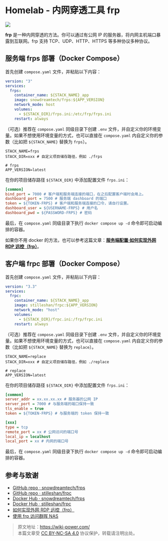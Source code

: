 # Homelab - 内网穿透工具 frp

![](https://img.wiki-power.com/d/wiki-media/img/20230304195137.png)

**frp** 是一种内网穿透的方法。你可以通过有公网 IP 的服务器，将内网主机端口暴露到互联网。frp 支持 TCP、UDP、HTTP、HTTPS 等多种协议多种协议。

## 服务端 frps 部署（Docker Compose）

首先创建 `compose.yaml` 文件，并粘贴以下内容：

```yaml title="compose.yaml"
version: "3"
services:
  frps:
    container_name: ${STACK_NAME}_app
    image: snowdreamtech/frps:${APP_VERSION}
    network_mode: host
    volumes:
      - ${STACK_DIR}/frps.ini:/etc/frp/frps.ini
    restart: always
```

（可选）推荐在 `compose.yaml` 同级目录下创建 `.env` 文件，并自定义你的环境变量。如果不想使用环境变量的方式，也可以直接在 `compose.yaml` 内自定义你的参数（比如把 `${STACK_NAME}` 替换为 `frps`）。

```dotenv title=".env"
STACK_NAME=frps
STACK_DIR=xxx # 自定义项目储存路径，例如 ./frps

# frps
APP_VERSION=latest
```

在你的项目储存路径 `${STACK_DIR}` 中添加配置文件 `frps.ini`：

```ini title="frps.ini"
[common]
bind_port = 7000 # 客户端和服务端连接的端口，在之后配置客户端时会用上。
dashboard_port = 7500 # 服务端 dashboard 的端口
token = ${TOKEN-FRPS} # 客户端和服务端连接的口令，请自行设置。
dashboard_user = ${USERNAME-FRPS} # 用户名
dashboard_pwd = ${PASSWORD-FRPS} # 密码
```

最后，在 `compose.yaml` 同级目录下执行 `docker compose up -d` 命令即可启动编排的容器。

如果你不用 docker 的方法，也可以参考这篇文章：[**服务端配置·如何实现外网 RDP 远控（frp）**](https://wiki-power.com/%E5%A6%82%E4%BD%95%E5%AE%9E%E7%8E%B0%E5%A4%96%E7%BD%91RDP%E8%BF%9C%E6%8E%A7%EF%BC%88frp%EF%BC%89#_2)。

## 客户端 frpc 部署（Docker Compose）

首先创建 `compose.yaml` 文件，并粘贴以下内容：

```yaml title="compose.yaml"
version: "3.3"
services:
  frpc:
    container_name: ${STACK_NAME}_app
    image: stilleshan/frpc:${APP_VERSION}
    network_mode: "host"
    volumes:
      - ${STACK_DIR}/frpc.ini:/frp/frpc.ini
    restart: always
```

（可选）推荐在 `compose.yaml` 同级目录下创建 `.env` 文件，并自定义你的环境变量。如果不想使用环境变量的方式，也可以直接在 `compose.yaml` 内自定义你的参数（比如把 `${STACK_NAME}` 替换为 `replace`）。

```dotenv title=".env"
STACK_NAME=replace
STACK_DIR=xxx # 自定义项目储存路径，例如 ./replace

# replace
APP_VERSION=latest
```

在你的项目储存路径 `${STACK_DIR}` 中添加配置文件 `frps.ini`：

```ini title="frpc.ini"
[common]
server_addr = xx.xx.xx.xx # 服务器的公网 IP
server_port = 7000 # 与服务端的端口保持一致
tls_enable = true
token = ${TOKEN-FRPS} # 与服务端的 token 保持一致

[xxx]
type = tcp
remote_port = xx # 公网访问的端口号
local_ip = localhost
local_port = xx # 内网的端口号
```

最后，在 `compose.yaml` 同级目录下执行 `docker compose up -d` 命令即可启动编排的容器。

## 参考与致谢

- [GitHub repo · snowdreamtech/frps](https://github.com/snowdreamtech/frp)
- [GitHub repo · stilleshan/frpc
  ](https://github.com/stilleshan/frpc)
- [Docker Hub · snowdreamtech/frps](https://hub.docker.com/r/snowdreamtech/frps)
- [Docker Hub · stilleshan/frpc](https://hub.docker.com/r/stilleshan/frpc)
- [如何实现外网 RDP 远控（frp）](https://wiki-power.com/%E5%A6%82%E4%BD%95%E5%AE%9E%E7%8E%B0%E5%A4%96%E7%BD%91RDP%E8%BF%9C%E6%8E%A7%EF%BC%88frp%EF%BC%89/)
- [使用 frp 访问群晖 NAS](https://wiki-power.com/%E4%BD%BF%E7%94%A8frp%E8%AE%BF%E9%97%AE%E7%BE%A4%E6%99%96NAS/)

> 原文地址：<https://wiki-power.com/>  
> 本篇文章受 [CC BY-NC-SA 4.0](https://creativecommons.org/licenses/by/4.0/deed.zh) 协议保护，转载请注明出处。
